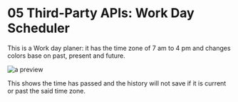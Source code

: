 # 05 Third-Party APIs: Work Day Scheduler

This is a Work day planer: it has the time zone of 7 am to 4 pm and changes colors base on past, present and future.

<img sec="preview2.JPG" alt= "a preview">

This shows the time has passed and the history will not save if it is current or past the said time zone.